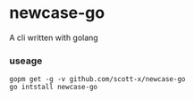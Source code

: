 # newcase-go
A cli written with golang
### useage
```
gopm get -g -v github.com/scott-x/newcase-go
go intstall newcase-go
```
